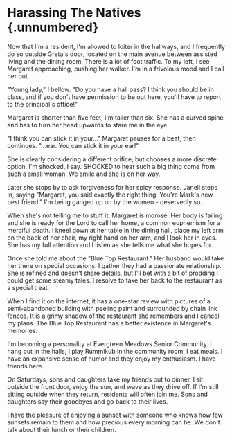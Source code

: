 # Harassing The Natives {.unnumbered}

Now that I'm a resident, I'm allowed to loiter in the hallways, and I frequently do so outside Greta's door, located on the main avenue between assisted living and the dining room. There is a lot of foot traffic. To my left, I see Margaret approaching, pushing her walker. I'm in a frivolous mood and I call her out.

"Young lady," I bellow. "Do you have a hall pass? I think you should be in class, and if you don't have permission to be out here, you'll have to report to the principal's office!"

Margaret is shorter than five feet, I'm taller than six. She has a curved spine and has to turn her head upwards to stare me in the eye.

"I think you can stick it in your..." Margaret pauses for a beat, then continues. "...ear. You can stick it in your ear!"

She is clearly considering a different orifice, but chooses a more discrete option. I'm shocked, I say. SHOCKED to hear such a big thing come from such a small woman. We smile and she is on her way.

Later she stops by to ask forgiveness for her spicy response. Janell steps in, saying "Margaret, you said exactly the right thing. You're Mark's new best friend." I'm being ganged up on by the women - deservedly so.

When she's not telling me to stuff it, Margaret is morose. Her body is failing and she is ready for the Lord to call her home, a common euphemism for a merciful death. I kneel down at her table in the dining hall, place my left arm on the back of her chair, my right hand on her arm, and I look her in eyes. She has my full attention and I listen as she tells me what she hopes for.

Once she told me about the "Blue Top Restaurant." Her husband would take her there on special occasions. I gather they had a passionate relationship. She is refined and doesn't share details, but I'll bet with a bit of prodding I could get some steamy tales. I resolve to take her back to the restaurant as a special treat.

When I find it on the internet, it has a one-star review with pictures of a semi-abandoned building with peeling paint and surrounded by chain link fences. It is a grimy shadow of the restaurant she remembers and I cancel my plans. The Blue Top Restaurant has a better existence in Margaret's memories.

I'm becoming a personality at Evergreen Meadows Senior Community. I hang out in the halls, I play Rummikub in the community room, I eat meals. I have an expansive sense of humor and they enjoy my enthusiasm. I have friends here.

On Saturdays, sons and daughters take my friends out to dinner. I sit outside the front door, enjoy the sun, and wave as they drive off. If I'm still sitting outside when they return, residents will often join me. Sons and daughters say their goodbyes and go back to their lives.

I have the pleasure of enjoying a sunset with someone who knows how few sunsets remain to them and how precious every morning can be. We don't talk about their lunch or their children.
